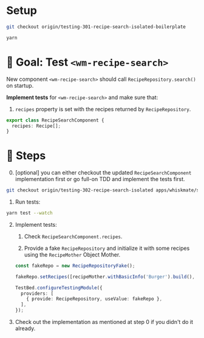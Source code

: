 # Setup

```sh
git checkout origin/testing-301-recipe-search-isolated-boilerplate

yarn
```

# 🎯 Goal: Test `<wm-recipe-search>`

New component `<wm-recipe-search>` should call `RecipeRepository.search()` on startup.

**Implement tests** for `<wm-recipe-search>` and make sure that:

1. `recipes` property is set with the recipes returned by `RecipeRepository`.

```ts
export class RecipeSearchComponent {
  recipes: Recipe[];
}
```

# 📝 Steps

0. [optional] you can either checkout the updated `RecipeSearchComponent` implementation first or go full-on TDD and implement the tests first.
```sh
git checkout origin/testing-302-recipe-search-isolated apps/whiskmate/src/app/recipe/recipe-search.component.ts
```

1. Run tests:

```sh
yarn test --watch
```

2. Implement tests:

   1. Check `RecipeSearchComponent.recipes`.

   2. Provide a fake `RecipeRepository` and initialize it with some recipes using the `RecipeMother` Object Mother.
   ```ts
   const fakeRepo = new RecipeRepositoryFake();
   
   fakeRepo.setRecipes([recipeMother.withBasicInfo('Burger').build(), ...]);
   
   TestBed.configureTestingModule({
     providers: [
       { provide: RecipeRepository, useValue: fakeRepo },
     ],
   });
   ```

3. Check out the implementation as mentioned at step 0 if you didn't do it already.

